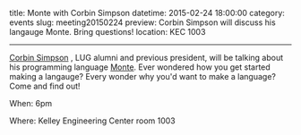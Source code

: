 title: Monte with Corbin Simpson
datetime: 2015-02-24 18:00:00
category: events
slug: meeting20150224
preview: Corbin Simpson will discuss his langauge Monte. Bring questions!
location: KEC 1003

---

[Corbin Simpson](http://corbinsimpson.com/)
, LUG alumni and previous president, will be talking about his programming language
[Monte](https://github.com/monte-language/monte).
Ever wondered how you get started making a langauge? Every wonder why you'd want
to make a language? Come and find out! 

When: 6pm

Where: Kelley Engineering Center room 1003
